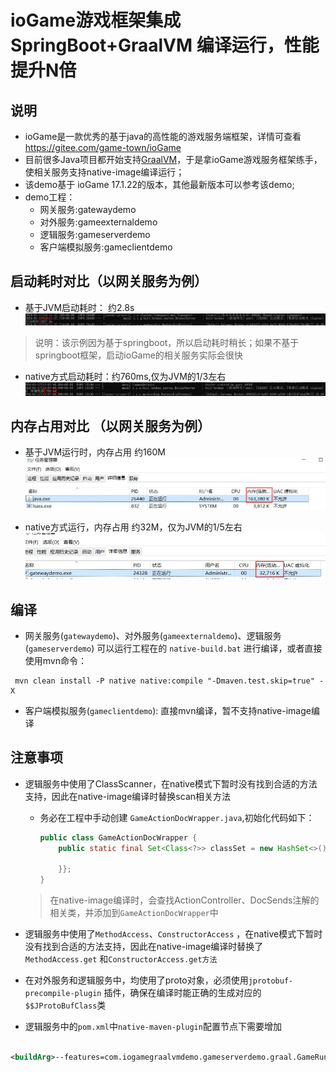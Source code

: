 # ioGame游戏框架集成SpringBoot+GraalVM 编译运行，性能提升N倍

## 说明

* ioGame是一款优秀的基于java的高性能的游戏服务端框架，详情可查看 https://gitee.com/game-town/ioGame
* 目前很多Java项目都开始支持[GraalVM](https://www.graalvm.org/)，于是拿ioGame游戏服务框架练手，使相关服务支持native-image编译运行；
* 该demo基于 ioGame 17.1.22的版本，其他最新版本可以参考该demo;
* demo工程：
    * 网关服务:gatewaydemo
    * 对外服务:gameexternaldemo
    * 逻辑服务:gameserverdemo
    * 客户端模拟服务:gameclientdemo

## 启动耗时对比（以网关服务为例）

* 基于JVM启动耗时： 约2.8s
  ![](docs/gateway_jvm_starter.jpg)

> 说明：该示例因为基于springboot，所以启动耗时稍长；如果不基于springboot框架，启动ioGame的相关服务实际会很快

* native方式启动耗时：约760ms,仅为JVM的1/3左右
  ![](docs/gateway_native_starter.jpg)

## 内存占用对比 （以网关服务为例）

* 基于JVM运行时，内存占用 约160M
  ![](docs/gateway_jvm_memory.jpg)

* native方式运行，内存占用 约32M，仅为JVM的1/5左右
  ![](docs/gateway_native_memory.jpg)

## 编译

* 网关服务(`gatewaydemo`)、对外服务(`gameexternaldemo`)、逻辑服务(`gameserverdemo`) 可以运行工程在的 `native-build.bat`
  进行编译，或者直接使用mvn命令：

```shell
 mvn clean install -P native native:compile "-Dmaven.test.skip=true" -X
```

* 客户端模拟服务(`gameclientdemo`): 直接mvn编译，暂不支持native-image编译

## 注意事项

* 逻辑服务中使用了ClassScanner，在native模式下暂时没有找到合适的方法支持，因此在native-image编译时替换scan相关方法
    * 务必在工程中手动创建 `GameActionDocWrapper.java`,初始化代码如下：
      ```java
      public class GameActionDocWrapper {
          public static final Set<Class<?>> classSet = new HashSet<>(){{
              
          }};
      }
      ```
  > 在native-image编译时，会查找ActionController、DocSends注解的相关类，并添加到`GameActionDocWrapper`中

* 逻辑服务中使用了`MethodAccess`、`ConstructorAccess`
  ，在native模式下暂时没有找到合适的方法支持，因此在native-image编译时替换了`MethodAccess.get`
  和`ConstructorAccess.get方法`
* 在对外服务和逻辑服务中，均使用了proto对象，必须使用`jprotobuf-precompile-plugin`
  插件，确保在编译时能正确的生成对应的`$$JProtoBufClass`类

* 逻辑服务中的`pom.xml`中`native-maven-plugin`配置节点下需要增加

```xml

<buildArg>--features=com.iogamegraalvmdemo.gameserverdemo.graal.GameRuntimeHintsFeature</buildArg>
```

